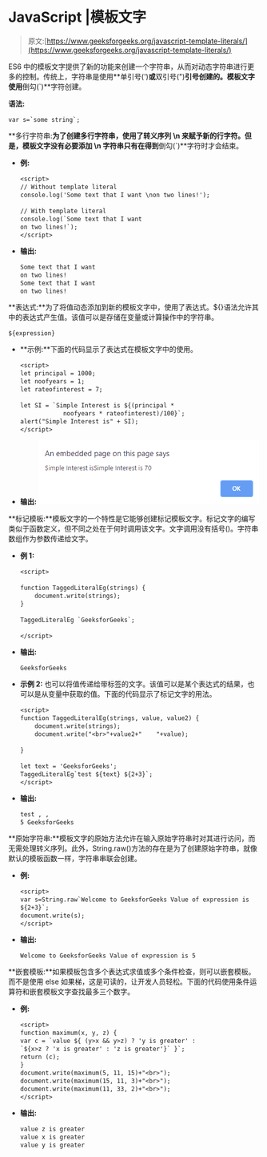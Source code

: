 # JavaScript |模板文字

> 原文:[https://www.geeksforgeeks.org/javascript-template-literals/](https://www.geeksforgeeks.org/javascript-template-literals/)

ES6 中的模板文字提供了新的功能来创建一个字符串，从而对动态字符串进行更多的控制。传统上，字符串是使用**单引号(')**或**双引号(")**引号创建的。模板文字使用**倒勾(`)**字符创建。

**语法:**

```
var s=`some string`;
```

**多行字符串:**为了创建多行字符串，使用了转义序列 **\n** 来赋予新的行字符。但是，模板文字没有必要添加 **\n** 字符串只有在得到**倒勾(`)**字符时才会结束。

*   **例:**

    ```
    <script>
    // Without template literal
    console.log('Some text that I want \non two lines!');

    // With template literal
    console.log(`Some text that I want
    on two lines!`);
    </script>
    ```

*   **输出:**

    ```
    Some text that I want
    on two lines!
    Some text that I want
    on two lines!
    ```

**表达式:**为了将值动态添加到新的模板文字中，使用了表达式。${}语法允许其中的表达式产生值。该值可以是存储在变量或计算操作中的字符串。

```
${expression}
```

*   **示例:**下面的代码显示了表达式在模板文字中的使用。

    ```
    <script>
    let principal = 1000;
    let noofyears = 1;
    let rateofinterest = 7;

    let SI = `Simple Interest is ${(principal *
                noofyears * rateofinterest)/100}`;
    alert("Simple Interest is" + SI);
    </script>
    ```

*   **输出:**
    ![](img/506b042fbfb48b1d08b8f6be0fa29af5.png)

**标记模板:**模板文字的一个特性是它能够创建标记模板文字。标记文字的编写类似于函数定义，但不同之处在于何时调用该文字。文字调用没有括号()。字符串数组作为参数传递给文字。

*   **例 1:**

    ```
    <script>

    function TaggedLiteralEg(strings) {
        document.write(strings);
    }

    TaggedLiteralEg `GeeksforGeeks`; 

    </script>
    ```

*   **输出:**

    ```
    GeeksforGeeks
    ```

*   **示例 2:** 也可以将值传递给带标签的文字。该值可以是某个表达式的结果，也可以是从变量中获取的值。下面的代码显示了标记文字的用法。

    ```
    <script>
    function TaggedLiteralEg(strings, value, value2) {
        document.write(strings);
        document.write("<br>"+value2+"    "+value);

    }

    let text = 'GeeksforGeeks';
    TaggedLiteralEg`test ${text} ${2+3}`;    
    </script>
    ```

*   **输出:**

    ```
    test , ,
    5 GeeksforGeeks
    ```

**原始字符串:**模板文字的原始方法允许在输入原始字符串时对其进行访问，而无需处理转义序列。此外，String.raw()方法的存在是为了创建原始字符串，就像默认的模板函数一样，字符串串联会创建。

*   **例:**

    ```
    <script>
    var s=String.raw`Welcome to GeeksforGeeks Value of expression is ${2+3}`;
    document.write(s);
    </script>
    ```

*   **输出:**

    ```
    Welcome to GeeksforGeeks Value of expression is 5
    ```

**嵌套模板:**如果模板包含多个表达式求值或多个条件检查，则可以嵌套模板。而不是使用 else 如果梯，这是可读的，让开发人员轻松。下面的代码使用条件运算符和嵌套模板文字查找最多三个数字。

*   **例:**

    ```
    <script>
    function maximum(x, y, z) {
    var c = `value ${ (y>x && y>z) ? 'y is greater' :
    `${x>z ? 'x is greater' : 'z is greater'}` }`;
    return (c);
    }
    document.write(maximum(5, 11, 15)+"<br>");
    document.write(maximum(15, 11, 3)+"<br>");
    document.write(maximum(11, 33, 2)+"<br>");
    </script>                    
    ```

*   **输出:**

    ```
    value z is greater
    value x is greater
    value y is greater
    ```